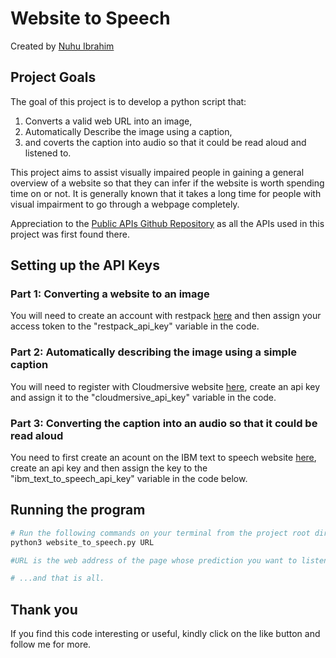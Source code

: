 # Website to Speech
Created by [Nuhu Ibrahim](https://nuhuibrahim.com)

## Project Goals
The goal of this project is to develop a python script that:
1. Converts a valid web URL into an image,
2. Automatically Describe the image using a caption, 
3. and coverts the caption into audio so that it could be read aloud and listened to. 

This project aims to assist visually impaired people in gaining a general overview of a website so that they can infer if the website is worth spending time on or not. It is generally known that it takes a long time for people with visual impairment to go through a webpage completely.

Appreciation to the [Public APIs Github Repository](https://github.com/public-apis/public-apis.git) as all the APIs used in this project was first found there.

## Setting up the API Keys
### Part 1: Converting a website to an image
You will need to create an account with restpack [here](https://restpack.io/console/register) and then assign your access token to the "restpack_api_key" variable in the code.

### Part 2: Automatically describing the image using a simple caption
You will need to register with Cloudmersive website [here](https://account.cloudmersive.com/signup), create an api key and assign it to the "cloudmersive_api_key" variable in the code.

### Part 3: Converting the caption into an audio so that it could be read aloud
You need to first create an acount on the IBM text to speech website [here](https://cloud.ibm.com/registration?target=%2Fdocs%2Ftext-to-speech%2Fgetting-started.html), create an api key and then assign the key to the "ibm_text_to_speech_api_key" variable in the code below.

## Running the program
```bash
# Run the following commands on your terminal from the project root directory.
python3 website_to_speech.py URL

#URL is the web address of the page whose prediction you want to listen to aloud.

# ...and that is all.
```
## Thank you
If you find this code interesting or useful, kindly click on the like button and follow me for more.
